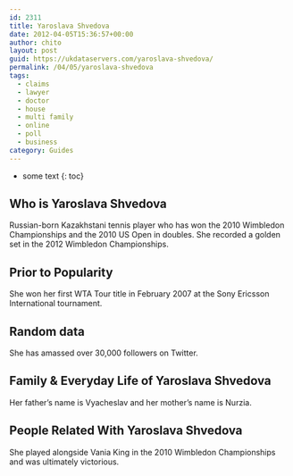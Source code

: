 ```yaml
---
id: 2311
title: Yaroslava Shvedova
date: 2012-04-05T15:36:57+00:00
author: chito
layout: post
guid: https://ukdataservers.com/yaroslava-shvedova/
permalink: /04/05/yaroslava-shvedova
tags:
  - claims
  - lawyer
  - doctor
  - house
  - multi family
  - online
  - poll
  - business
category: Guides
---
```


* some text
{: toc}
          
          
## Who is  Yaroslava Shvedova
                  
                  
                  
Russian-born Kazakhstani tennis player who has won the 2010 Wimbledon Championships and the 2010 US Open in doubles. She recorded a golden set in the 2012 Wimbledon Championships.
                  
                
                
                
## Prior to Popularity 
                  
                  
                  
She won her first WTA Tour title in February 2007 at the Sony Ericsson International tournament.
                  
                
                
                
## Random data 
                  
                  
                  
She has amassed over 30,000 followers on Twitter.
                  
                
                
                
## Family & Everyday Life of Yaroslava Shvedova
                  
                  
                  
Her father&#8217;s name is Vyacheslav and her mother&#8217;s name is Nurzia.
                  
                
                
                
## People Related With  Yaroslava Shvedova
                  
                  
                  
She played alongside Vania King in the 2010 Wimbledon Championships and was ultimately victorious.
                  
                
              
            
          
          
          
    
    
  
